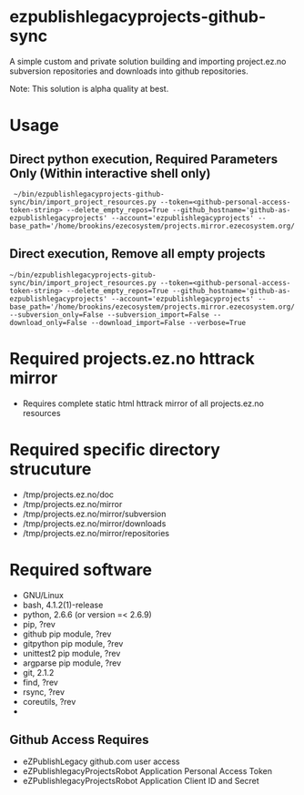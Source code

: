 # ezpublishlegacyprojects-github-sync

A simple custom and private solution building and importing project.ez.no subversion repositories and downloads into github repositories.

Note: This solution is alpha quality at best.

# Usage

## Direct python execution, Required Parameters Only (Within interactive shell only)

     ~/bin/ezpublishlegacyprojects-github-sync/bin/import_project_resources.py --token=<github-personal-access-token-string> --delete_empty_repos=True --github_hostname='github-as-ezpublishlegacyprojects' --account='ezpublishlegacyprojects' --base_path='/home/brookins/ezecosystem/projects.mirror.ezecosystem.org/';

## Direct execution, Remove all empty projects

    ~/bin/ezpublishlegacyprojects-gitub-sync/bin/import_project_resources.py --token=<github-personal-access-token-string> --delete_empty_repos=True --github_hostname='github-as-ezpublishlegacyprojects' --account='ezpublishlegacyprojects' --base_path='/home/brookins/ezecosystem/projects.mirror.ezecosystem.org/' --subversion_only=False --subversion_import=False --download_only=False --download_import=False --verbose=True

# Required projects.ez.no httrack mirror

- Requires complete static html httrack mirror of all projects.ez.no resources


# Required specific directory strucuture
- /tmp/projects.ez.no/doc
- /tmp/projects.ez.no/mirror
- /tmp/projects.ez.no/mirror/subversion
- /tmp/projects.ez.no/mirror/downloads
- /tmp/projects.ez.no/mirror/repositories


# Required software

- GNU/Linux
- bash, 4.1.2(1)-release
- python, 2.6.6 (or version =< 2.6.9)
- pip, ?rev
- github pip module, ?rev
- gitpython pip module, ?rev
- unittest2 pip module, ?rev
- argparse pip module, ?rev
- git, 2.1.2
- find, ?rev
- rsync, ?rev
- coreutils, ?rev
- 


## Github Access Requires

- eZPublishLegacy github.com user access
- eZPublishlegacyProjectsRobot Application Personal Access Token
- eZPublishlegacyProjectsRobot Application Client ID and Secret

